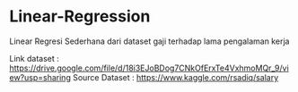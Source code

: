 # Linear-Regression
Linear Regresi Sederhana dari dataset gaji terhadap lama pengalaman kerja

Link dataset : https://drive.google.com/file/d/18i3EJoBDog7CNkOfErxTe4VxhmoMQr_9/view?usp=sharing
Source Dataset : https://www.kaggle.com/rsadiq/salary
